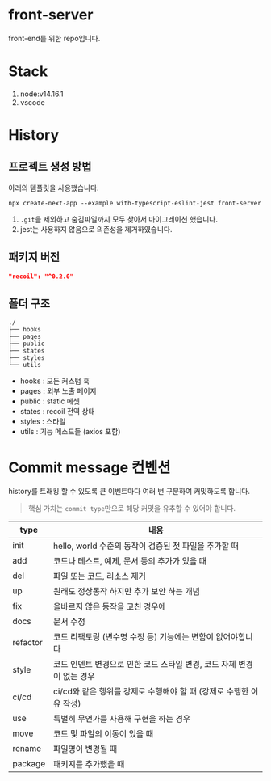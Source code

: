 # front-server

front-end를 위한 repo입니다.

# Stack

1. node:v14.16.1
1. vscode

# History

## 프로젝트 생성 방법

아래의 템플릿을 사용했습니다.

```shell
npx create-next-app --example with-typescript-eslint-jest front-server
```

1. `.git`을 제외하고 숨김파일까지 모두 찾아서 마이그레이션 헀습니다.
1. jest는 사용하지 않음으로 의존성을 제거하였습니다.

## 패키지 버전
```json
"recoil": "^0.2.0"

```

## 폴더 구조

```text
./
├── hooks
├── pages
├── public
├── states
├── styles
└── utils
```
- hooks : 모든 커스텀 훅
- pages : 외부 노출 페이지
- public : static 에셋
- states : recoil 전역 상태
- styles : 스타일
- utils : 기능 메소드들 (axios 포함)

# Commit message 컨벤션

history를 트래킹 할 수 있도록 큰 이벤트마다 여러 번 구분하여 커밋하도록 합니다.

> 핵심 가치는 `commit type`만으로 해당 커밋을 유추할 수 있어야 합니다.

| type     | 내용                                                                   |
| -------- | ---------------------------------------------------------------------- |
| init     | hello, world 수준의 동작이 검증된 첫 파일을 추가할 때                  |
| add      | 코드나 테스트, 예제, 문서 등의 추가가 있을 때                          |
| del      | 파일 또는 코드, 리소스 제거                                            |
| up       | 원래도 정상동작 하지만 추가 보안 하는 개념                             |
| fix      | 올바르지 않은 동작을 고친 경우에                                       |
| docs     | 문서 수정                                                              |
| refactor | 코드 리팩토링 (변수명 수정 등) 기능에는 변함이 없어야합니다            |
| style    | 코드 인덴트 변경으로 인한 코드 스타일 변경, 코드 자체 변경이 없는 경우 |
| ci/cd    | ci/cd와 같은 행위를 강제로 수행해야 할 때 (강제로 수행한 이유 작성)    |
| use      | 특별히 무언가를 사용해 구현을 하는 경우                                |
| move     | 코드 및 파일의 이동이 있을 때                                          |
| rename   | 파일명이 변경될 때                                                     |
| package  | 패키지를 추가했을 때                                                   |
